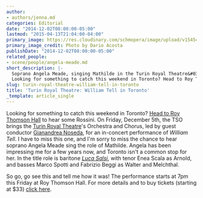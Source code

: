 ```yaml
---
author:
- authors/jenna.md
categories: Editorial
date: "2014-12-02T08:00:00-05:00"
lastmod: "2015-04-13T21:04:00-04:00"
primary_image: https://res.cloudinary.com/schmopera/image/upload/v1545409169/media/webhook-uploads/1428973182022/Dario_2_high_res_web_1.jpg.jpg
primary_image_credit: Photo by Dario Acosta
publishDate: "2014-12-02T08:00:00-05:00"
related_people:
- scene/people/angela-meade.md
short_description: |-
  Soprano Angela Meade, singing Mathilde in the Turin Royal Theatre&#039;s in-concert production of Rossini&#039;s William Tell at Roy Thomson Hall. Photo: Dario Acosta
  Looking for something to catch this weekend in Toronto? Head to Roy Thomson Hall to hear some Rossini.
slug: turin-royal-theatre-william-tell-in-toronto
title: 'Turin Royal Theatre: William Tell in Toronto'
_template: article_single
---
```


Looking for something to catch this weekend in Toronto? [Head to Roy Thomson Hall](http://www.tso.ca/en-ca/concerts-and-tickets/2014-2015-Season/EventDetails/William-Tell-Turin-Royal-Theatre.aspx) to hear some Rossini. On Friday, December 5th, the TSO brings the [Turin Royal Theatre](http://www.teatroregio.torino.it/en/node/4163/locandina)'s Orchestra and Chorus, led&nbsp;by guest conductor [Gianandrea Noseda](http://www.gianandreanoseda.com/home.aspx), for an in-concert performance of *William Tell*. I have to miss this one, and I'm sorry to miss the chance to hear soprano Angela Meade sing the role of Mathilde. Angela has been impressing me for a few years now, and Toronto isn't a common stop for her. In the title role is baritone [*Luca Salsi*](https://twitter.com/rigoletto75), with tenor Enea Scala</a> as Arnold, and basses Marco Spotti and Fabrizio Beggi as Walter and Melchthal.

So go, go see this and tell me how it was! The performance starts at 7pm this Friday at Roy Thomson Hall. For more details and to buy tickets (starting at $33) [click here](http://www.tso.ca/en-ca/concerts-and-tickets/2014-2015-Season/EventDetails/William-Tell-Turin-Royal-Theatre.aspx).
